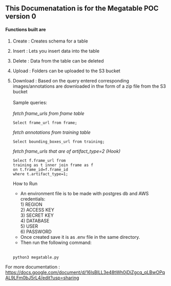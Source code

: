 ## This Documenatation is for the Megatable POC version 0
#### Functions built are
1) Create : Creates schema for a table
2) Insert : Lets you insert data into the table
3) Delete : Data from the table can be deleted
4) Upload : Folders can be uploaded to the S3 bucket
5) Download : Based on the query entered corresponding images/annotations are downloaded in thw form of a zip file from the S3 bucket<br><br>
Sample queries:<br><br>
  <i>fetch frame_urls from frame table</i><br>
    ```
    Select frame_url from frame;
    ```
  
   <i>fetch annotations from training table</i><br>
   ```
   Select bounding_boxes_url from training;
   ```
   <i>fetch frame_urls that are of artifact_type=2 (Hook)</i><br>
   ```
   Select f.frame_url from 
   training as t inner join frame as f 
   on t.frame_id=f.frame_id 
   where t.artifact_type=1;
   ```
    How to Run
    <ul>
    <li> An environment file is to be made with postgres db and AWS credentials:<br>
    1) REGION<br>
    2) ACCESS KEY<br>
    3) SECRET KEY<br>
    4) DATABASE<br>
    5) USER<br>
    6) PASSWORD<br>
    </li>
    <li> Once created save it is as .env file in the same directory.
    </li>
    <li>Then run the following command:</li><br>
    </ul>
    
    ```
    python3 megatable.py
    ```
    
For more documentation :
https://docs.google.com/document/d/16IsBlLL3e48tWh0jDiZgcq_qLBwOPqAL9LFm0bJ5rL4/edit?usp=sharing
